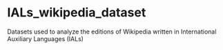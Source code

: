 # IALs_wikipedia_dataset
Datasets used to analyze the editions of Wikipedia written in International Auxiliary Languages (IALs)
